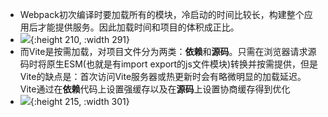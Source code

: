 - Webpack初次编译时要加载所有的模块，冷启动的时间比较长，构建整个应用后才能提供服务。因此加载时间和项目的体积成正比。
- ![](https://huolala.feishu.cn/space/api/box/stream/download/asynccode/?code=NGJmYmE3OTUwNGYwMTVkMWRlNDA4MmVkMTA5ZTkwYmZfSUxldjB0ejVBTDF3MlN1eVhnVHRZWXNBU0drcmp3cjFfVG9rZW46Q3B5cWJOUU1Db3ZhQmt4eVdDd2NndTVmbkdjXzE3MTA0MDYzNjU6MTcxMDQwOTk2NV9WNA){:height 210, :width 291}
- 而Vite是按需加载，对项目文件分为两类：**依赖**和**源码**。只需在浏览器请求源码时将原生ESM(也就是有import export的js文件模块)转换并按需提供，但是Vite的缺点是：首次访问Vite服务器或热更新时会有略微明显的加载延迟。Vite通过在**依赖**代码上设置强缓存以及在**源码**上设置协商缓存得到优化
- ![](https://huolala.feishu.cn/space/api/box/stream/download/asynccode/?code=OTgyMjg2MzMxNjhkNzExMjhmODE2M2EzMmY4ZGQzYzJfZDNhUFYxSjZiTHcxdWROcDBjQVAwbzN6bzZRT2lIZ3lfVG9rZW46SlRTQWI3ejNTb2FzM3d4MlhRN2NsejFvbjBmXzE3MTA0MDYzNjU6MTcxMDQwOTk2NV9WNA){:height 215, :width 301}